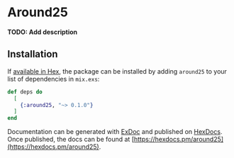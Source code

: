 # Around25

**TODO: Add description**

## Installation

If [available in Hex](https://hex.pm/docs/publish), the package can be installed
by adding `around25` to your list of dependencies in `mix.exs`:

```elixir
def deps do
  [
    {:around25, "~> 0.1.0"}
  ]
end
```

Documentation can be generated with [ExDoc](https://github.com/elixir-lang/ex_doc)
and published on [HexDocs](https://hexdocs.pm). Once published, the docs can
be found at [https://hexdocs.pm/around25](https://hexdocs.pm/around25).

